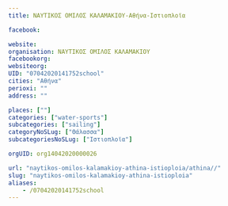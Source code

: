 ```yaml
---
title: ΝΑΥΤΙΚΟΣ ΟΜΙΛΟΣ ΚΑΛΑΜΑΚΙΟΥ-Αθήνα-Ιστιοπλοϊα

facebook:

website:
organisation: ΝΑΥΤΙΚΟΣ ΟΜΙΛΟΣ ΚΑΛΑΜΑΚΙΟΥ
facebookorg:
websiteorg:
UID: "07042020141752school"
cities: "Αθήνα"
perioxi: ""
address: ""

places: [""]
categories: ["water-sports"]
subcategories: ["sailing"]
categoryNoSLug: ["Θάλασσα"]
subcategoriesNoSLug: ["Ιστιοπλοϊα"]

orgUID: org14042020000026

url: "naytikos-omilos-kalamakioy-athina-istioploia/athina//"
slug: "naytikos-omilos-kalamakioy-athina-istioploia"
aliases:
    - /07042020141752school
---
```





